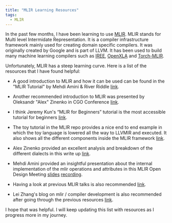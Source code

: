 ```yaml
---
title: "MLIR Learning Resources"
tags:
  - MLIR
---
```


In the past few months, I have been learning to use [MLIR](https://mlir.llvm.org/). MLIR stands for Multi level Intermidate Representation. It is a compiler infrastructure framework mainly used for creating domain specific compilers. It was originally created by Google and is part of LLVM. It has been used to build many machine learning compilers such as [IREE](https://iree.dev/), [OpenXLA](https://openxla.org/) and [Torch-MLIR](https://github.com/llvm/torch-mlir).

Unfortunately, MLIR has a steep learning curve. Here is a list of the resources that I have found helpful:

- A good introduction to MLIR and how it can be used can be found in the "MLIR Tutorial" by Mehdi Amini & River Riddle [link](https://youtu.be/Y4SvqTtOIDk?si=bSgOqbXJlUqF5zWK). 

- Another recommended introduction to MLIR was presented by Oleksandr "Alex" Zinenko in CGO Conference [link](https://youtu.be/C_MdJu70z2o?si=Pj_-xKSVbSj6iORI).

- I think Jeremy Kun's  “MLIR for Beginners” tutorial is the most accessible tutorial for beginners [link](https://github.com/j2kun/mlir-tutorial/tree/main).

- The toy tutorial in the MLIR repo provides a nice end to end example in which the toy language is lowered all the way to LLVMIR and executed. It also shows all the different components inside the MLIR framework [link](https://mlir.llvm.org/docs/Tutorials/Toy/).

- Alex Zinenko provided an excellent analysis and breakdown of the different dialects in this write up [link](https://discourse.llvm.org/t/codegen-dialect-overview/2723).

- Mehdi Amini provided an insightful presentation about the internal implementation of the mlir operations and attributes in this MLIR Open Design Meeting [slides](https://mlir.llvm.org/OpenMeetings/2023-02-09-Properties.pdf) [recording](https://youtu.be/7ofnlCFzlqg).

- Having a look at previous MLIR talks is also recommended [link](https://mlir.llvm.org/talks/).

- Lei Zhang's blog on mlir / compiler development is also recommended after going through the previous resources [link](https://www.lei.chat/).

I hope that was helpful. I will keep updating this list with resources as I progress more in my journey.

